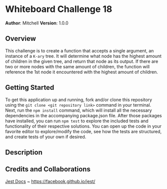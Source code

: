 # Whiteboard Challenge 18

**Author**: Mitchell
**Version**: 1.0.0

## Overview
This challenge is to create a function that accepts a single argument, an instance of a `K-ary` tree. It will determine what node has the highest amount of children in the given tree, and return that node as its output. If there are two or more nodes with the same amount of children, the function will reference the 1st node it encountered with the highest amount of children.

## Getting Started
To get this application up and running, fork and/or clone this repository using the `git clone <git repository link>` command in your terminal. Next, run the `npm install` command, which will install all the necessary dependencies in the accompanying package.json file. After those packages have installed, you can run `npm test` to explore the included tests and functionality of their respective solutions. You can open up the code in your favorite editor to explore/modify the code, see how the tests are structured, and create tests of your own if desired.

## Description


## Credits and Collaborations
[Jest Docs](https://facebook.github.io/jest/) ~ https://facebook.github.io/jest/

